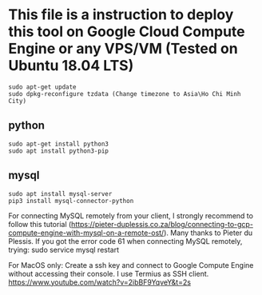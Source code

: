 # This file is a instruction to deploy this tool on Google Cloud Compute Engine or any VPS/VM (Tested on Ubuntu 18.04 LTS)

```console
sudo apt-get update
sudo dpkg-reconfigure tzdata (Change timezone to Asia\Ho Chi Minh City)
```

## python

```console
sudo apt-get install python3
sudo apt install python3-pip
```

## mysql

```console
sudo apt install mysql-server
pip3 install mysql-connector-python
```
For connecting MySQL remotely from your client, I strongly recommend to follow this tutorial (https://pieter-duplessis.co.za/blog/connecting-to-gcp-compute-engine-with-mysql-on-a-remote-ost/). Many thanks to Pieter du Plessis.
If you got the error code 61 when connecting MySQL remotely, trying: sudo service mysql restart

For MacOS only: Create a ssh key and connect to Google Compute Engine without accessing their console. I use Termius as SSH client.
https://www.youtube.com/watch?v=2ibBF9YqveY&t=2s



